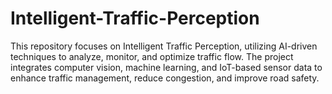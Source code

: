 # Intelligent-Traffic-Perception
This repository focuses on Intelligent Traffic Perception, utilizing AI-driven techniques to analyze, monitor, and optimize traffic flow. The project integrates computer vision, machine learning, and IoT-based sensor data to enhance traffic management, reduce congestion, and improve road safety.
